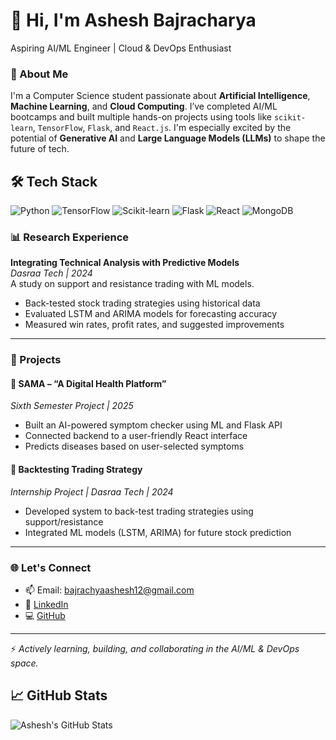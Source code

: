 # 👋 Hi, I'm Ashesh Bajracharya 
Aspiring AI/ML Engineer | Cloud & DevOps Enthusiast

### 🚀 About Me

I'm a Computer Science student passionate about **Artificial Intelligence**, **Machine Learning**, and **Cloud Computing**. I’ve completed AI/ML bootcamps and built multiple hands-on projects using tools like `scikit-learn`, `TensorFlow`, `Flask`, and `React.js`. I'm especially excited by the potential of **Generative AI** and **Large Language Models (LLMs)** to shape the future of tech.

## 🛠️ Tech Stack
![Python](https://img.shields.io/badge/Python-3776AB?style=flat&logo=python&logoColor=white)
![TensorFlow](https://img.shields.io/badge/TensorFlow-FF6F00?style=flat&logo=tensorflow&logoColor=white)
![Scikit-learn](https://img.shields.io/badge/Scikit--learn-F7931E?style=flat&logo=scikit-learn&logoColor=white)
![Flask](https://img.shields.io/badge/Flask-000000?style=flat&logo=flask&logoColor=white)
![React](https://img.shields.io/badge/React-20232A?style=flat&logo=react&logoColor=61DAFB)
![MongoDB](https://img.shields.io/badge/MongoDB-4EA94B?style=flat&logo=mongodb&logoColor=white)

### 📊 Research Experience

**Integrating Technical Analysis with Predictive Models**  
*Dasraa Tech | 2024*  
A study on support and resistance trading with ML models.
- Back-tested stock trading strategies using historical data
- Evaluated LSTM and ARIMA models for forecasting accuracy
- Measured win rates, profit rates, and suggested improvements

---

### 💼 Projects

#### 📌 SAMA – “A Digital Health Platform”  
*Sixth Semester Project | 2025*  
- Built an AI-powered symptom checker using ML and Flask API  
- Connected backend to a user-friendly React interface  
- Predicts diseases based on user-selected symptoms  

#### 📌 Backtesting Trading Strategy  
*Internship Project | Dasraa Tech | 2024*  
- Developed system to back-test trading strategies using support/resistance  
- Integrated ML models (LSTM, ARIMA) for future stock prediction  

---

### 🌐 Let's Connect

- 📫 Email: bajrachyaashesh12@gmail.com  
- 💼 [LinkedIn](https://www.linkedin.com/in/ashesh-bajracharya)  
- 💻 [GitHub](https://github.com/ashesh-12)

---

⚡ *Actively learning, building, and collaborating in the AI/ML & DevOps space.*

## 📈 GitHub Stats
![Ashesh's GitHub Stats](https://github-readme-stats.vercel.app/api?username=ashesh-12&show_icons=true&theme=tokyonight)

